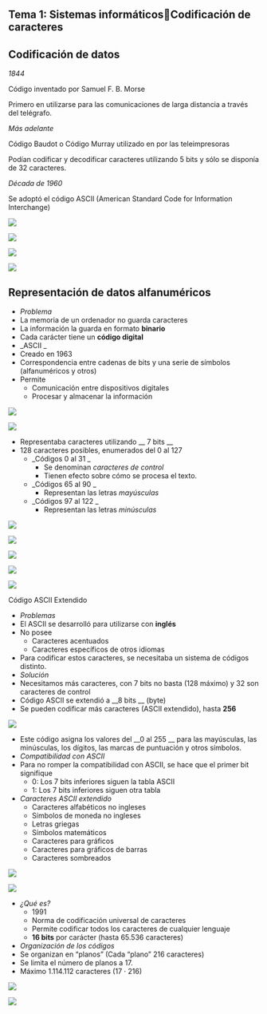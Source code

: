 ## Tema 1: Sistemas informáticosCodificación de caracteres

## Codificación de datos

_1844_

Código inventado por Samuel F\. B\. Morse

Primero en utilizarse para las comunicaciones de larga distancia a través del telégrafo\.

_Más adelante_

Código Baudot o Código Murray utilizado en por las teleimpresoras

Podían codificar y decodificar caracteres utilizando 5 bits y sólo se disponía de 32 caracteres\.

_Década de 1960_

Se adoptó el código ASCII \(American Standard Code for Information Interchange\)

![](img/5%20Codificacion%20de%20caracteres0.jpg)

![](img/5%20Codificacion%20de%20caracteres1.jpg)

![](img/5%20Codificacion%20de%20caracteres2.png)

![](img/5%20Codificacion%20de%20caracteres3.jpg)

## Representación de datos alfanuméricos

* _Problema_
* La memoria de un ordenador no guarda caracteres
* La información la guarda en formato  __binario__
* Cada carácter tiene un  __código digital__
* _ASCII _
* Creado en 1963
* Correspondencia entre cadenas de bits y una serie de símbolos \(alfanuméricos y otros\)
* Permite
  * Comunicación entre dispositivos digitales
  * Procesar y almacenar la información

![](img/5%20Codificacion%20de%20caracteres4.png)

![](img/5%20Codificacion%20de%20caracteres5.png)

* Representaba caracteres utilizando __ 7 bits __
* 128 caracteres posibles\, enumerados del 0 al 127
  * _Códigos 0 al 31 _
    * Se denominan  _caracteres de control_
    * Tienen efecto sobre cómo se procesa el texto\.
  * _Códigos 65 al 90 _
    * Representan las letras  _mayúsculas_
  * _Códigos 97 al 122 _
    * Representan las letras  _minúsculas_

![](img/5%20Codificacion%20de%20caracteres6.png)

![](img/5%20Codificacion%20de%20caracteres7.png)

![](img/5%20Codificacion%20de%20caracteres8.png)

![](img/5%20Codificacion%20de%20caracteres9.jpg)

![](img/5%20Codificacion%20de%20caracteres10.jpg)

Código ASCII Extendido

* _Problemas_
* El ASCII se desarrolló para utilizarse con  __inglés__
* No posee
  * Caracteres acentuados
  * Caracteres específicos de otros idiomas
* Para codificar estos caracteres\, se necesitaba un sistema de códigos distinto\.
* _Solución_
* Necesitamos más caracteres\, con 7 bits no basta \(128 máximo\) y 32 son caracteres de control
* Código ASCII se extendió a  __8 bits __ \(byte\)
* Se pueden codificar más caracteres \(ASCII extendido\)\, hasta  __256__

![](img/5%20Codificacion%20de%20caracteres11.jpg)

* Este código asigna los valores del  __0 al 255 __ para las mayúsculas\, las minúsculas\, los dígitos\, las marcas de puntuación y otros símbolos\.
* _Compatibilidad con ASCII_
* Para no romper la compatibilidad con ASCII\, se hace que el primer bit signifique
  * 0: Los 7 bits inferiores siguen la tabla ASCII
  * 1: Los 7 bits inferiores siguen otra tabla
* _Caracteres ASCII extendido_
  * Caracteres alfabéticos no ingleses
  * Símbolos de moneda no ingleses
  * Letras griegas
  * Símbolos matemáticos
  * Caracteres para gráficos
  * Caracteres para gráficos de barras
  * Caracteres sombreados

![](img/5%20Codificacion%20de%20caracteres12.png)

![](img/5%20Codificacion%20de%20caracteres13.png)

* _¿Qué es?_
  * 1991
  * Norma de codificación universal de caracteres
  * Permite codificar todos los caracteres de cualquier lenguaje
  * __16 bits__  por carácter \(hasta 65\.536 caracteres\)
* _Organización de los códigos_
* Se organizan en “planos” \(Cada “plano” 216 caracteres\)
* Se limita el número de planos a 17\.
* Máximo 1\.114\.112 caracteres \(17 · 216\)

![](img/5%20Codificacion%20de%20caracteres14.png)

![](img/5%20Codificacion%20de%20caracteres15.png)

